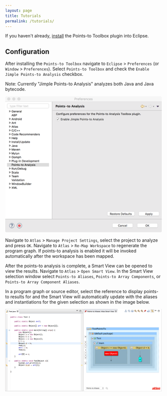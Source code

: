 ```yaml
---
layout: page
title: Tutorials
permalink: /tutorials/
---
```


If you haven't already, [install](/points-to-toolbox/install) the Points-to Toolbox plugin into Eclipse.

## Configuration
After installing the `Points-to Toolbox` navigate to `Eclipse` &gt; `Preferences` (or `Window` &gt; `Preferences`). Select `Points-to Toolbox` and check the `Enable Jimple Points-to Analysis` checkbox.

Note: Currently "Jimple Points-to Analysis" analyzes both Java and Java bytecode.

![Preferences](./images/preferences.png)

Navigate to `Atlas` &gt; `Manage Project Settings`, select the project to analyze and press `OK`. Navigate to `Atlas` &gt; `Re-Map Workspace` to regenerate the program graph. If points-to analysis is enabled it will be invoked automatically after the workspace has been mapped.

After the points-to analysis is complete, a Smart View can be opened to view the results.  Navigate to `Atlas` &gt; `Open Smart View`.  In the Smart View selection window select `Points-to Aliases`, `Points-to Array Components`, or `Points-to Array Component Aliases`.

In a program graph or source editor, select the reference to display points-to results for and the Smart View will automatically update with the aliases and instantiations for the given selection as shown in the image below.

![Points-To Aliases](./images/points-to-alias.png)